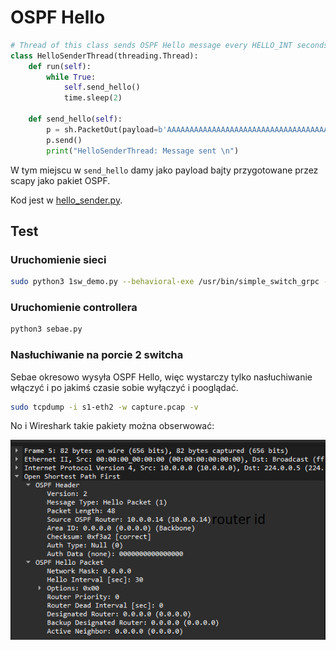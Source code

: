 # OSPF Hello

```python
# Thread of this class sends OSPF Hello message every HELLO_INT seconds
class HelloSenderThread(threading.Thread):
    def run(self):
        while True:
            self.send_hello()
            time.sleep(2)

    def send_hello(self):
        p = sh.PacketOut(payload=b'AAAAAAAAAAAAAAAAAAAAAAAAAAAAAAAAAAAABBBBBBBBBBBBBBBBBBBBBBBBBBBBBBBBBBC', egress_port='2')
        p.send()
        print("HelloSenderThread: Message sent \n")
```

W tym miejscu w `send_hello` damy jako payload bajty przygotowane przez scapy jako pakiet OSPF.

Kod jest w [hello_sender.py](sebase/hello_sender.py).

## Test

### Uruchomienie sieci
```sh
sudo python3 1sw_demo.py --behavioral-exe /usr/bin/simple_switch_grpc --json out/struthio.json
```

### Uruchomienie controllera
```sh
python3 sebae.py
```

### Nasłuchiwanie na porcie 2 switcha
Sebae okresowo wysyła OSPF Hello, więc wystarczy tylko nasłuchiwanie włączyć i po jakimś czasie sobie wyłączyć i pooglądać.
```sh
sudo tcpdump -i s1-eth2 -w capture.pcap -v
```

No i Wireshark takie pakiety można obserwować:

![](img/1.png)